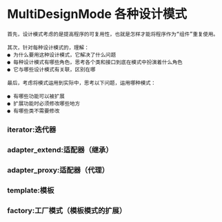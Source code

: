 # MultiDesignMode 各种设计模式

```
首先，设计模式考虑的是提高程序的可复用性，也就是怎样才能将程序作为“组件”重复使用。
```

```
其次，针对每种设计模式的，理解：
● 为什么要用这种设计模式，它解决了什么问题
● 每种设计模式有哪些角色，思考各个类和接口到底在模式中扮演着什么角色
● 它与哪些设计模式有关联，区别在哪
```

```
最后，考虑将模式运用到实际中，思考以下问题，运用哪种模式：

● 有哪些功能可以被扩展
● 扩展功能时必须修改哪些地方
● 有哪些类不需要修改
```

### iterator:迭代器
### adapter_extend:适配器（继承）
### adapter_proxy:适配器（代理）
### template:模板
### factory:工厂模式（模板模式的扩展）


